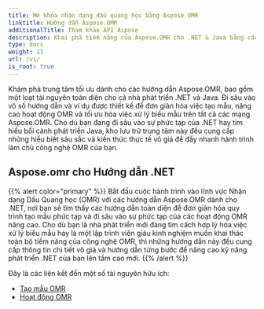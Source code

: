 ```yaml
---
title: Mở khóa nhận dạng dấu quang học bằng Aspose.OMR
linktitle: Hướng dẫn Aspose.OMR
additionalTitle: Tham khảo API Aspose
description: Khai phá tiềm năng của Aspose.OMR cho .NET & Java bằng các hướng dẫn toàn diện. Đơn giản hóa việc tạo mẫu và nâng cao hoạt động OMR một cách dễ dàng.
type: docs
weight: 11
url: /vi/
is_root: true
---
```


Khám phá trung tâm tối ưu dành cho các hướng dẫn Aspose.OMR, bao gồm một loạt tài nguyên toàn diện cho cả nhà phát triển .NET và Java. Đi sâu vào vô số hướng dẫn và ví dụ được thiết kế để đơn giản hóa việc tạo mẫu, nâng cao hoạt động OMR và tối ưu hóa việc xử lý biểu mẫu trên tất cả các mạng Aspose.OMR. Cho dù bạn đang đi sâu vào sự phức tạp của .NET hay tìm hiểu bối cảnh phát triển Java, kho lưu trữ trung tâm này đều cung cấp những hiểu biết sâu sắc và kiến thức thực tế vô giá để đẩy nhanh hành trình làm chủ công nghệ OMR của bạn.

## Aspose.omr cho Hướng dẫn .NET
{{% alert color="primary" %}}
Bắt đầu cuộc hành trình vào lĩnh vực Nhận dạng Dấu Quang học (OMR) với các hướng dẫn Aspose.OMR dành cho .NET, nơi bạn sẽ tìm thấy các hướng dẫn toàn diện để đơn giản hóa quy trình tạo mẫu phức tạp và đi sâu vào sự phức tạp của các hoạt động OMR nâng cao. Cho dù bạn là nhà phát triển mới đang tìm cách hợp lý hóa việc xử lý biểu mẫu hay là một lập trình viên giàu kinh nghiệm muốn khai thác toàn bộ tiềm năng của công nghệ OMR, thì những hướng dẫn này đều cung cấp thông tin chi tiết vô giá và hướng dẫn từng bước để nâng cao kỹ năng phát triển .NET của bạn lên tầm cao mới.
{{% /alert %}}

Đây là các liên kết đến một số tài nguyên hữu ích:
 
- [Tạo mẫu OMR](./net/omr-template-generation/)
- [Hoạt động OMR](./net/omr-operations/)